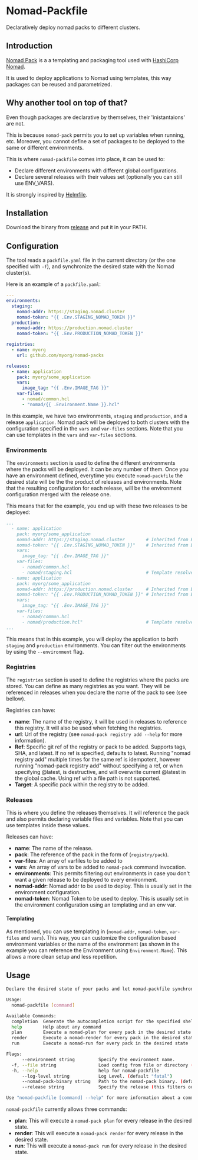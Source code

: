 # Nomad-Packfile
Declaratively deploy nomad packs to different clusters.

## Introduction

[Nomad Pack](https://github.com/hashicorp/nomad-pack) is a a templating and
packaging tool used with [HashiCorp Nomad](https://www.nomadproject.io/).

It is used to deploy applications to Nomad using templates, this way
packages can be reused and parametrized.

## Why another tool on top of that?
Even though packages are declarative by themselves, their 'inistantaions' are not.

This is because `nomad-pack` permits you to set up variables when running, etc. Moreover,
you cannot define a set of packages to be deployed to the same or different environments.

This is where `nomad-packfile` comes into place, it can be used to:

- Declare different environments with different global configurations.
- Declare several releases with their values set (optionally you can still use ENV_VARS).

It is strongly inspired by [Helmfile](https://github.com/helmfile/helmfile).

## Installation

Download the binary from [release](https://github.com/magec/nomad-packfile/releases) and 
put it in your PATH.

## Configuration

The tool reads a `packfile.yaml` file in the current directory (or the one specified with `-f`),
and synchronize the desired state with the Nomad cluster(s).

Here is an example of a `packfile.yaml`:

```yaml
---
environments:
  staging:
    nomad-addr: https://staging.nomad.cluster
    nomad-token: "{{ .Env.STAGING_NOMAD_TOKEN }}"
  production:
    nomad-addr: https://production.nomad.cluster
    nomad-token: "{{ .Env.PRODUCTION_NOMAD_TOKEN }}"

registries:
  - name: myorg
    url: github.com/myorg/nomad-packs

releases:
  - name: application
    pack: myorg/some_application
    vars:
      image_tag: "{{ .Env.IMAGE_TAG }}"
    var-files:
      - nomad/common.hcl
      - "nomad/{{ .Environment.Name }}.hcl"
```

In this example, we have two environments, `staging` and `production`, and a release `application`. Nomad
pack will be deployed to both clusters with the configuration specified in the `vars` and `var-files` sections.
Note that you can use templates in the `vars` and `var-files` sections.

### Environments

The `environments` section is used to define the different environments where the packs will be deployed. It
can be any number of them. Once you have an environment defined, everytime you execute `nomad-packfile` the desired state
will be the the product of releases and environments. Note that the resulting configuration for each release, will be the
environment configuration merged with the release one.

This means that for the example, you end up with these two releases to be deployed:

```yaml
...
  - name: application
    pack: myorg/some_application
    nomad-addr: https://staging.nomad.cluster        # Inherited from Environment config
    nomad-token: "{{ .Env.STAGING_NOMAD_TOKEN }}"    # Inherited from Environment config
    vars:
      image_tag: "{{ .Env.IMAGE_TAG }}"
    var-files:
      - nomad/common.hcl
      - nomad/staging.hcl                            # Template resolved to environment name.
  - name: application
    pack: myorg/some_application
    nomad-addr: https://production.nomad.cluster     # Inherited from Environment config
    nomad-token: "{{ .Env.PRODUCTION_NOMAD_TOKEN }}" # Inherited from Environment config
    vars:
      image_tag: "{{ .Env.IMAGE_TAG }}"
    var-files:
      - nomad/common.hcl
      - nomad/production.hcl"                        # Template resolved to environment name.
...
```

This means that in this example, you will deploy the application to
both `staging` and `production` environments. You can filter out the environments by using the `--environment` flag.

### Registries
The `registries` section is used to define the registries where the packs are stored. You can define as many registries as you want.
They will be referenced in releases when you declare the name of the pack to see (see bellow).

Registries can have:

- **name**: The name of the registry, it will be used in releases to reference this registry. It will also be used when fetching the registries.
- **url**: Url of the registry (see `nomad-pack registry add --help` for more information).
- **Ref**: Specific git ref of the registry or pack to be added. Supports tags,
        SHA, and latest. If no ref is specified, defaults to latest. Running
        "nomad registry add" multiple times for the same ref is idempotent,
        however running "nomad-pack registry add" without specifying a
        ref, or when specifying @latest, is destructive, and will overwrite
        current @latest in the global cache. Using ref with a file path is not
        supported.
- **Target**: A specific pack within the registry to be added.

### Releases
This is where you define the releases themselves. It will reference the pack and also permits declaring variable files and variables. Note
that you can use templates inside these values.

Releases can have:

- **name**: The name of the release.
- **pack**: The reference of the pack in the form of (`registry/pack`).
- **var-files**: An array of varfiles to be added to
- **vars**: An array of vars to be added to `nomad-pack` command invocation.
- **environments**: This permits filtering out environments in case you don't want a given release to be deployed to every environment.
- **nomad-addr**: Nomad addr to be used to deploy. This is usually set in the environment configuration.
- **nomad-token**: Nomad Token to be used to deploy. This is usually set in the environment configuration using an templating and an env var.

#### Templating
As mentioned, you can use templating in (`nomad-addr`, `nomad-token`, `var-files` and `vars`). This way, you can customize the configuration
based environment variables or the name of the environment (as shown in the example you can reference the Environment using `Environment.Name`).
This allows a more clean setup and less repetition.

## Usage
```bash
Declare the desired state of your packs and let nomad-packfile synchronize it with your Nomad cluster.

Usage:
  nomad-packfile [command]

Available Commands:
  completion  Generate the autocompletion script for the specified shell
  help        Help about any command
  plan        Execute a nomad-plan for every pack in the desired state
  render      Execute a nomad-render for every pack in the desired state
  run         Execute a nomad-run for every pack in the desired state

Flags:
      --environment string         Specify the environment name.
  -f, --file string                Load config from file or directory (default "packfile.yaml")
  -h, --help                       help for nomad-packfile
      --log-level string           Log Level. (default "fatal")
      --nomad-pack-binary string   Path to the nomad-pack binary. (default "nomad-pack")
      --release string             Specify the release (this filters out any release apart from the specified one).

Use "nomad-packfile [command] --help" for more information about a command.
```

`nomad-packfile` currently allows three commands:

- **plan**: This will execute a `nomad-pack plan` for every release in the desired state.
- **render**: This will execute a `nomad-pack render` for every release in the desired state.
- **run**: This will execute a `nomad-pack run` for every release in the desired state.

